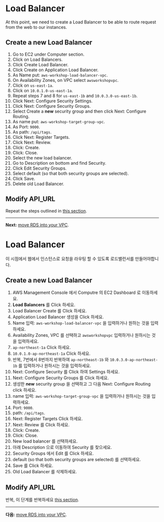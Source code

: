 # Load Balancer

At this point, we need to create a Load Balancer to be able to route request from the web to our instances.

## Create a new Load Balancer
1. Go to EC2 under Computer section.
2. Click on Load Balancers.
3. Click Create Load Balancer.
4. Click Create on Application Load Balancer.
5. As Name put: `aws-workshop-load-balancer-vpc`.
6. On Availability Zones, on VPC select `awsworkshopvpc`.
7. Click on `us-east-1a`.
8. Click on `10.0.1.0-us-east-1a`.
9. Repeat steps 7 and 8 for `us-east-1b` and `10.0.3.0-us-east-1b`.
10. Click Next: Configure Security Settings.
11. Click Next: Configure Security Groups.
12. Select Create a **new** security group and then click Next: Configure Routing.
13. As name put: `aws-workshop-target-group-vpc`.
14. As Port: `9000`.
15. As path: `/api/tags`.
16. Click Next: Register Targets.
17. Click Next: Review.
18. Click: Create.
19. Click: Close.
20. Select the new load balancer.
21. Go to Description on bottom and find Security.
22. Click Edit Security Groups.
23. Select default (so that both security groups are selected).
24. Click Save.
25. Delete old Load Balancer.

## Modify API_URL
Repeat the steps outlined in [this section](/workshop/elb-auto-scaling-group/03-finishing-up.md).

---
**Next:** [move RDS into your VPC](/workshop/vpc-subnets-bastion/05-RDS.md).

# Load Balancer

이 시점에서 웹에서 인스턴스로 요청을 라우팅 할 수 있도록 로드밸런서를 만들어야합니다.

## Create a new Load Balancer
1. AWS Management Console 에서 Computre 의 EC2 Dashboard 로 이동하세요.
2. **Load Balancers** 를 Click 하세요.
3. Load Balancer Create 를 Click 하세요.
4. Application Load Balancer 생성을 Click 하세요.
5. Name 입력: `aws-workshop-load-balancer-vpc` 을 입력하거나 원하는 것을 입력하세요.
6. Availability Zones, VPC 를 선택하고 `awsworkshopvpc` 입력하거나 원하시는 것을 입력하세요.
7. `ap-northeast-1a` Click 하세요.
8. `10.0.1.0-ap-northeast-1a` Click 하세요.
9. 반복, 7번에서 8번까지 반복하여 `ap-northeast-1b` 와 `10.0.3.0-ap-northeast-1b` 를 입력하거나 원하시는 것을 입력하세요.
10. Next: Configure Security 를 Click 하여 Settings 하세요.
11. Next: Configure Security Groups 를 Click 하세요.
12. 생성한 **new** security group 을 선택하고 그 다음 Next: Configure Routing click 하세요.
13. name 입력: `aws-workshop-target-group-vpc` 을 입력하거나 원하시는 것을 입력하세요.
14. Port: `9000`.
15. path: `/api/tags`.
16. Next: Register Targets Click 하세요.
17. Next: Review 를 Click 하세요.
18. Click: Create.
19. Click: Close.
20. New load balancer 를 선택하세요.
21. 아래 Description 으로 이동하여 Security 를 찾으세요.
22. Security Groups 에서 Edit 를 Click 하세요.
23. default (so that both security groups are selected) 를 선택하세요.
24. Save 를 Click 하세요.
25. Old Load Balancer 를 삭제하세요.

## Modify API_URL
반복, 이 단계를 반복하세요 [this section](/workshop/elb-auto-scaling-group/03-finishing-up.md).

---
**다음:** [move RDS into your VPC](/workshop/vpc-subnets-bastion/05-RDS.md).